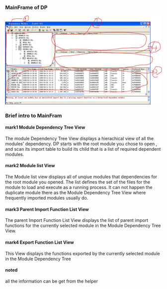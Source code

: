 ### MainFrame of DP
![](main.JPG)
### Brief intro to MainFram
#### mark1 Module Dependency Tree View
The module Dependency Tree View displays a hierachical view of all the modules' dependency. DP starts with the root module you chose to open , and scan its import table to build its child that is a list of required dependent modules.
#### mark2 Module list View
The Module list view displays all of unqiue modules that dependencies for the root module you opened. The list defines the set of the files for the module to load and execute as a running process.
It can not happen the duplicate module there as the Module Dependency Tree View where frequently imported modules usually do.
#### mark3 Parent Import Function List View
The parent Import Function List View displays the list of parent import functions for the currently selected module in the Module Dependency Tree View.
#### mark4 Export Function List View
This View displays the functions exported by the currently selected module in the Module Dependency Tree
#### noted
all the information can be get from the helper